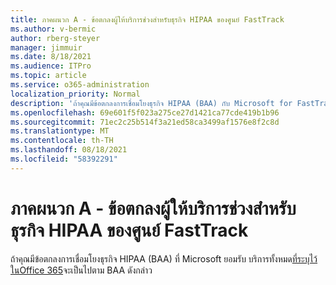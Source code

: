 ```yaml
---
title: ภาคผนวก A - ข้อตกลงผู้ให้บริการช่วงสำหรับธุรกิจ HIPAA ของศูนย์ FastTrack
ms.author: v-bermic
author: rberg-steyer
manager: jimmuir
ms.date: 8/18/2021
ms.audience: ITPro
ms.topic: article
ms.service: o365-administration
localization_priority: Normal
description: 'ถ้าคุณมีข้อตกลงการเชื่อมโยงธุรกิจ HIPAA (BAA) กับ Microsoft for FastTrack Services บริการทั้งหมดที่ระบุไว้ในสิทธิประโยชน์ของ FastTrack Center for Office 365 จะรวมอยู่ใน BAA ยกเว้น:'
ms.openlocfilehash: 69e601f5f023a275ce27d1421ca77cde419b1b96
ms.sourcegitcommit: 71ec2c25b514f3a21ed58ca3499af1576e8f2c8d
ms.translationtype: MT
ms.contentlocale: th-TH
ms.lasthandoff: 08/18/2021
ms.locfileid: "58392291"
---
```

# <a name="appendix-a---fasttrack-center-hipaa-business-associate-agreement"></a>ภาคผนวก A - ข้อตกลงผู้ให้บริการช่วงสำหรับธุรกิจ HIPAA ของศูนย์ FastTrack

ถ้าคุณมีข้อตกลงการเชื่อมโยงธุรกิจ HIPAA (BAA) ที่ Microsoft ยอมรับ บริการทั้งหมด[ที่ระบุไว้ในOffice 365](products-and-capabilities.md#office-365)จะเป็นไปตาม BAA ดังกล่าว


